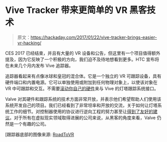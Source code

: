 # Vive Tracker 带来更简单的 VR 黑客技术

> 原文：<https://hackaday.com/2017/01/22/vive-tracker-brings-easier-vr-hacking/>

CES 2017 已经结束，并且有大量的 VR 设备和公告，但这里有一个项目值得额外提及，因为它反映了一个积极的方向，我们迫不及待地想看到更多。HTC 宣布将在未来几个月内发布 Vive 追踪器。

追踪器看起来有点像冰球和皇冠的混合体。它是一个独立的 VR 可跟踪设备，具有硬件端口和内置电源。它可以单独使用或附加到任何物理对象上，以使该对象在 VR 中可跟踪和交互。不需要[滚动你自己的硬件](http://hackaday.com/2016/07/06/using-the-vives-lighthouse-with-diy-electronics/)来与 Vive 的灯塔跟踪系统接口。

Valve 对其硬件和跟踪系统的技术方面非常开放，并表示他们希望帮助人们使用该系统开发自己的项目。我们已经看到了非常坦率和开放的交流，关于如何让灯塔系统工作的细节。对控制器使用的协议进行逆向工程的努力甚至让[得到了友好的建议](http://hackaday.com/2016/12/12/cnlohr-reverses-vive-valve-engineers-play-along/)。对于所有在虚拟现实领域取得进展的公司来说，从黑客的角度来看，Valve 仍然是一个有趣的公司。

[跟踪器底部的图像来源: [RoadToVR](http://www.roadtovr.com/htc-vive-tracker-makes-vr-more-immersive-with-specialized-accessories-hands-on/)